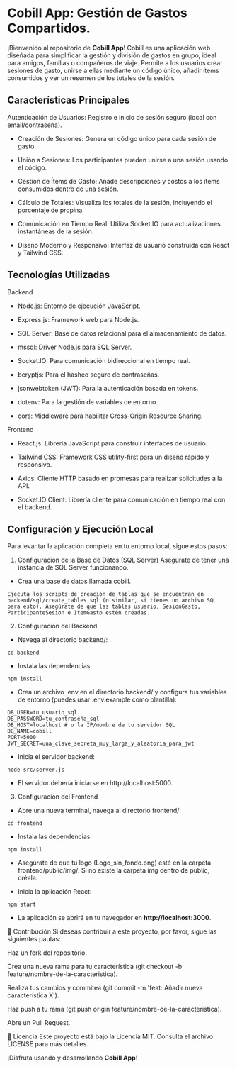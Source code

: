 # Cobill App: Gestión de Gastos Compartidos.

¡Bienvenido al repositorio de **Cobill App**! Cobill es una aplicación web diseñada para simplificar la gestión y división de gastos en grupo, ideal para amigos, familias o compañeros de viaje. Permite a los usuarios crear sesiones de gasto, unirse a ellas mediante un código único, añadir ítems consumidos y ver un resumen de los totales de la sesión.

## Características Principales
 Autenticación de Usuarios: Registro e inicio de sesión seguro (local con email/contraseña).

- Creación de Sesiones: Genera un código único para cada sesión de gasto.

- Unión a Sesiones: Los participantes pueden unirse a una sesión usando el código.

- Gestión de Ítems de Gasto: Añade descripciones y costos a los ítems consumidos dentro de una sesión.

- Cálculo de Totales: Visualiza los totales de la sesión, incluyendo el porcentaje de propina.

- Comunicación en Tiempo Real: Utiliza Socket.IO para actualizaciones instantáneas de la sesión.

- Diseño Moderno y Responsivo: Interfaz de usuario construida con React y Tailwind CSS.

## Tecnologías Utilizadas
Backend
- Node.js: Entorno de ejecución JavaScript.

- Express.js: Framework web para Node.js.

- SQL Server: Base de datos relacional para el almacenamiento de datos.

- mssql: Driver Node.js para SQL Server.

- Socket.IO: Para comunicación bidireccional en tiempo real.

- bcryptjs: Para el hasheo seguro de contraseñas.

- jsonwebtoken (JWT): Para la autenticación basada en tokens.

- dotenv: Para la gestión de variables de entorno.

- cors: Middleware para habilitar Cross-Origin Resource Sharing.

Frontend
- React.js: Librería JavaScript para construir interfaces de usuario.

- Tailwind CSS: Framework CSS utility-first para un diseño rápido y responsivo.

- Axios: Cliente HTTP basado en promesas para realizar solicitudes a la API.

- Socket.IO Client: Librería cliente para comunicación en tiempo real con el backend.

## Configuración y Ejecución Local
Para levantar la aplicación completa en tu entorno local, sigue estos pasos:

1. Configuración de la Base de Datos (SQL Server)
Asegúrate de tener una instancia de SQL Server funcionando.

- Crea una base de datos llamada cobill.

```Ejecuta los scripts de creación de tablas que se encuentran en backend/sql/create_tables.sql (o similar, si tienes un archivo SQL para esto). Asegúrate de que las tablas usuario, SesionGasto, ParticipanteSesion e ItemGasto estén creadas.```

2. Configuración del Backend
- Navega al directorio backend/:

```cd backend```

- Instala las dependencias:

```npm install```

- Crea un archivo .env en el directorio backend/ y configura tus variables de entorno (puedes usar .env.example como plantilla):
```
DB_USER=tu_usuario_sql
DB_PASSWORD=tu_contraseña_sql
DB_HOST=localhost # o la IP/nombre de tu servidor SQL
DB_NAME=cobill
PORT=5000
JWT_SECRET=una_clave_secreta_muy_larga_y_aleatoria_para_jwt
```
- Inicia el servidor backend:
```
node src/server.js
```
- El servidor debería iniciarse en http://localhost:5000.

3. Configuración del Frontend
- Abre una nueva terminal, navega al directorio frontend/:
```  
cd frontend
```
- Instala las dependencias:
```
npm install
```
- Asegúrate de que tu logo (Logo_sin_fondo.png) esté en la carpeta frontend/public/img/. Si no existe la carpeta img dentro de public, créala.

- Inicia la aplicación React:
```
npm start
```
- La aplicación se abrirá en tu navegador en **http://localhost:3000**.

🤝 Contribución
Si deseas contribuir a este proyecto, por favor, sigue las siguientes pautas:

Haz un fork del repositorio.

Crea una nueva rama para tu característica (git checkout -b feature/nombre-de-la-caracteristica).

Realiza tus cambios y commitea (git commit -m 'feat: Añadir nueva característica X').

Haz push a tu rama (git push origin feature/nombre-de-la-caracteristica).

Abre un Pull Request.

📄 Licencia
Este proyecto está bajo la Licencia MIT. Consulta el archivo LICENSE para más detalles.

¡Disfruta usando y desarrollando **Cobill App**!
